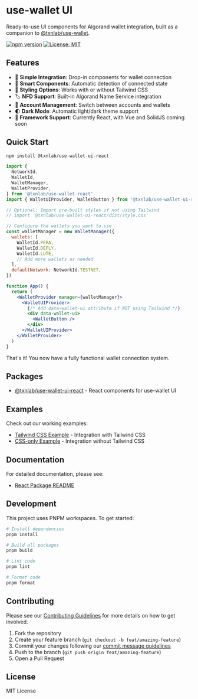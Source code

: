 # use-wallet UI

Ready-to-use UI components for Algorand wallet integration, built as a companion to [@txnlab/use-wallet](https://github.com/TxnLab/use-wallet).

[![npm version](https://img.shields.io/npm/v/@txnlab/use-wallet-ui-react.svg)](https://www.npmjs.com/package/@txnlab/use-wallet-ui-react)
[![License: MIT](https://img.shields.io/badge/License-MIT-blue.svg)](https://opensource.org/licenses/MIT)

## Features

- 🔌 **Simple Integration**: Drop-in components for wallet connection
- 🧠 **Smart Components**: Automatic detection of connected state
- 🎨 **Styling Options**: Works with or without Tailwind CSS
- 🏷️ **NFD Support**: Built-in Algorand Name Service integration
- 🔄 **Account Management**: Switch between accounts and wallets
- 🌓 **Dark Mode**: Automatic light/dark theme support
- 🚀 **Framework Support**: Currently React, with Vue and SolidJS coming soon

## Quick Start

```bash
npm install @txnlab/use-wallet-ui-react
```

```jsx
import {
  NetworkId,
  WalletId,
  WalletManager,
  WalletProvider,
} from '@txnlab/use-wallet-react'
import { WalletUIProvider, WalletButton } from '@txnlab/use-wallet-ui-react'

// Optional: Import pre-built styles if not using Tailwind
// import '@txnlab/use-wallet-ui-react/dist/style.css'

// Configure the wallets you want to use
const walletManager = new WalletManager({
  wallets: [
    WalletId.PERA,
    WalletId.DEFLY,
    WalletId.LUTE,
    // Add more wallets as needed
  ],
  defaultNetwork: NetworkId.TESTNET,
})

function App() {
  return (
    <WalletProvider manager={walletManager}>
      <WalletUIProvider>
        {/* Add data-wallet-ui attribute if NOT using Tailwind */}
        <div data-wallet-ui>
          <WalletButton />
        </div>
      </WalletUIProvider>
    </WalletProvider>
  )
}
```

That's it! You now have a fully functional wallet connection system.

## Packages

- [@txnlab/use-wallet-ui-react](./packages/react) - React components for use-wallet UI

## Examples

Check out our working examples:

- [Tailwind CSS Example](./examples/react-tailwind) - Integration with Tailwind CSS
- [CSS-only Example](./examples/react) - Integration without Tailwind CSS

## Documentation

For detailed documentation, please see:

- [React Package README](./packages/react/README.md)

## Development

This project uses PNPM workspaces. To get started:

```bash
# Install dependencies
pnpm install

# Build all packages
pnpm build

# Lint code
pnpm lint

# Format code
pnpm format
```

## Contributing

Please see our [Contributing Guidelines](./CONTRIBUTING.md) for more details on how to get involved.

1. Fork the repository
2. Create your feature branch (`git checkout -b feat/amazing-feature`)
3. Commit your changes following our [commit message guidelines](./CONTRIBUTING.md#git-commit-guidelines)
4. Push to the branch (`git push origin feat/amazing-feature`)
5. Open a Pull Request

## License

MIT License
